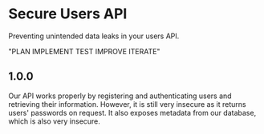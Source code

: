 # Secure Users API

Preventing unintended data leaks in your users API.

"PLAN
IMPLEMENT
TEST
IMPROVE
ITERATE"

## 1.0.0

Our API works properly by registering and authenticating users and retrieving their information. However, it is still very insecure as it returns users' passwords on request. It also exposes metadata from our database, which is also very insecure.